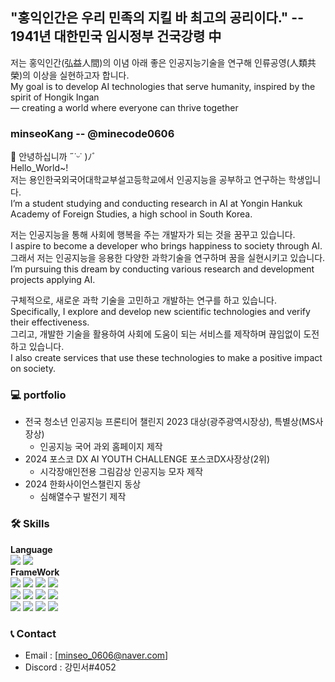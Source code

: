 ## "홍익인간은 우리 민족의 지킬 바 최고의 공리이다." -- 1941년 대한민국 임시정부 건국강령 中
저는 홍익인간(弘益人間)의 이념 아래 좋은 인공지능기술을 연구해 인류공영(人類共榮)의 이상을 실현하고자 합니다.  
My goal is to develop AI technologies that serve humanity, inspired by the spirit of Hongik Ingan  
— creating a world where everyone can thrive together
### minseoKang -- @minecode0606
👋 안녕하십니까 ˶˙ᵕ˙ )ﾉﾞ  
Hello_World~!  
저는 용인한국외국어대학교부설고등학교에서 인공지능을 공부하고 연구하는 학생입니다.   
I’m a student studying and conducting research in AI at Yongin Hankuk Academy of Foreign Studies, a high school in South Korea.  


저는 인공지능을 통해 사회에 행복을 주는 개발자가 되는 것을 꿈꾸고 있습니다.  
I aspire to become a developer who brings happiness to society through AI.  
그래서 저는 인공지능을 응용한 다양한 과학기술을 연구하며 꿈을 실현시키고 있습니다.  
I’m pursuing this dream by conducting various research and development projects applying AI.

구체적으로, 새로운 과학 기술을 고민하고 개발하는 연구를 하고 있습니다.    
Specifically, I explore and develop new scientific technologies and verify their effectiveness.  
그리고, 개발한 기술을 활용하여 사회에 도움이 되는 서비스를 제작하며 끊임없이 도전하고 있습니다.  
I also create services that use these technologies to make a positive impact on society.  

### 💻 portfolio
* 전국 청소년 인공지능 프론티어 챌린지 2023 대상(광주광역시장상), 특별상(MS사장상)     
  * 인공지능 국어 과외 홈페이지 제작
* 2024 포스코 DX AI YOUTH CHALLENGE 포스코DX사장상(2위)  
   - 시각장애인전용 그림감상 인공지능 모자 제작
* 2024 한화사이언스챌린지 동상
   * 심해열수구 발전기 제작
 
### 🛠️ Skills
**Language**  
<img src="https://img.shields.io/badge/Python-3776AB?style=for-the-badge&logo=python&logoColor=white">
<img src="https://img.shields.io/badge/Javascript-F7DF1E?style=for-the-badge&logo=javascript&logoColor=white">    
**FrameWork**  
<img src="https://img.shields.io/badge/Pytorch-EE4C2C?style=for-the-badge&logo=Pytorch&logoColor=white">
<img src="https://img.shields.io/badge/Tensorflow-FF6F00?style=for-the-badge&logo=tensorflow&logoColor=white">
<img src="https://img.shields.io/badge/Tensorflow-JS-FF6F00?style=for-the-badge&logo=tensorflow&logoColor=white">
<img src="https://img.shields.io/badge/scikitlearn-F7931E?style=for-the-badge&logo=scikitlearn&logoColor=white">  
<img src="https://img.shields.io/badge/jupyter-F37626?style=for-the-badge&logo=jupyter&logoColor=white">
<img src="https://img.shields.io/badge/pandas-150458?style=for-the-badge&logo=pandas&logoColor=white">
<img src="https://img.shields.io/badge/numpy-013243?style=for-the-badge&logo=numpy&logoColor=white">
<img src="https://img.shields.io/badge/scipy-8CAAE6?style=for-the-badge&logo=scipy&logoColor=white">  
<img src="https://img.shields.io/badge/Django-092E20?style=for-the-badge&logo=Django&logoColor=white">
<img src="https://img.shields.io/badge/react-61DAFB?style=for-the-badge&logo=react&logoColor=white">
<img src="https://img.shields.io/badge/react  native-61DAFB?style=for-the-badge&logo=react&logoColor=white">
<img src="https://img.shields.io/badge/node.js-5FA04E?style=for-the-badge&logo=node.js&logoColor=white">

### 📞 Contact
 * Email : [minseo_0606@naver.com]
 * Discord : 강민서#4052
 

